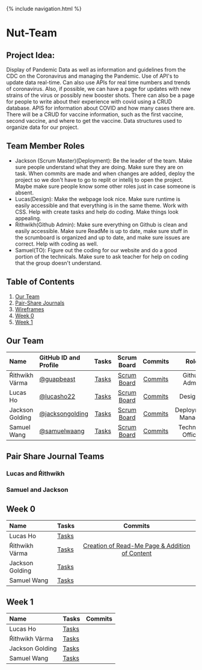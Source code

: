 {% include navigation.html %}

# Nut-Team
## Project Idea: 
Display of Pandemic Data as well as information and guidelines from the CDC on the Coronavirus and managing the Pandemic. Use of API's to update data real-time. Can also use APIs for real time numbers and trends of coronavirus. Also, if possible, we can have a page for updates with new strains of the virus or possibly new booster shots. There can also be a page for people to write about their experience with covid using a CRUD database. APIS for information about COVID and how many cases there are. There will be a CRUD for vaccine information, such as the first vaccine, second vaccine, and where to get the vaccine. Data structures used to organize data for our project.

## Team Member Roles
* Jackson (Scrum Master)(Deployment): Be the leader of the team. Make sure people understand what they are doing. Make sure they are on task. When commits are made and when changes are added, deploy the project so we don't have to go to replit or intellij to open the project. Maybe make sure people know some other roles just in case someone is absent.
* Lucas(Design): Make the webpage look nice. Make sure runtime is easily accessible and that everything is in the same theme. Work with CSS. Help with create tasks and help do coding. Make things look appealing.
* Ŕithwikh(Github Admin): Make sure everything on Github is clean and easily accessible. Make sure ReadMe is up to date, make sure stuff in the scrumboard is organized and up to date, and make sure issues are correct. Help with coding as well.
* Samuel(TO): Figure out the coding for our website and do a good portion of the technicals. Make sure to ask teacher for help on coding that the group doesn't understand. 

## Table of Contents

1. [Our Team](https://github.com/jacksongolding/Nut-Team/blob/main/README.md#our-team)
2. [Pair-Share Journals](https://github.com/jacksongolding/Nut-Team/blob/main/README.md#pair-share-journal-teams)
3. [Wireframes](https://github.com/jacksongolding/Nut-Team/wiki/Wireframes)
4. [Week 0](https://github.com/jacksongolding/Nut-Team/blob/main/README.md#week-0)
5. [Week 1](https://github.com/jacksongolding/Nut-Team/blob/main/README.md#week-1)






## Our Team

| Name | GitHub ID and Profile | Tasks | Scrum Board | Commits | Role | 
|:-----|:----------------------|:-----:|:-----------:|:-------:|:-------:|
| Ŕithwikh Várma| [@guapbeast](https://github.com/guapbeast) | [Tasks](https://github.com/jacksongolding/Nut-Team/issues/assigned/guapbeast) |[Scrum Board](https://github.com/jacksongolding/Nut-Team/projects/1) | [Commits](https://github.com/jacksongolding/Nut-Team/commits?author=guapbeast) | Github Admin
| Lucas Ho | [@lucasho22](https://github.com/lucasho22) | [Tasks](https://github.com/jacksongolding/Nut-Team/issues/assigned/lucasho22) |[Scrum Board](https://github.com/jacksongolding/Nut-Team/projects/1) |[Commits](https://github.com/jacksongolding/Nut-Team/commits?author=lucasho22) | Designer
| Jackson Golding | [@jacksongolding](https://github.com/jacksongolding) | [Tasks](https://github.com/jacksongolding/Nut-Team/issues/assigned/jacksongolding) |[Scrum Board](https://github.com/jacksongolding/Nut-Team/projects/1) |[Commits](https://github.com/jacksongolding/Nut-Team/commits?author=jacksongolding)| Deployment Manager
| Samuel Wang | [@samuelwaang](https://github.com/samuelwaang) | [Tasks](https://github.com/jacksongolding/Nut-Team/issues/assigned/samuelwaang) |[Scrum Board](https://github.com/jacksongolding/Nut-Team/projects/1) |[Commits](https://github.com/jacksongolding/Nut-Team/commits?author=samuelwaang) | Technical Officer
## Pair Share Journal Teams
### Lucas and Ŕithwikh
### Samuel and Jackson

## Week 0

| Name | Tasks | Commits |
|:-----|:----------------------|:-----:|
| Lucas Ho | [Tasks](https://github.com/jacksongolding/Nut-Team/issues) | |
| Ŕithwikh Várma | [Tasks](https://github.com/jacksongolding/Nut-Team/issues) |[Creation of Read-Me Page & Addition of Content](https://github.com/jacksongolding/Nut-Team/commit/982e7351420fc53f64c6457e75b8f1a9f060e43e) |
| Jackson Golding | [Tasks](https://github.com/jacksongolding/Nut-Team/issues)  | |
| Samuel Wang | [Tasks](https://github.com/jacksongolding/Nut-Team/issues) | |



## Week 1

| Name | Tasks | Commits |
|:-----|:----------------------|:-----:|
| Lucas Ho | [Tasks](https://github.com/jacksongolding/Nut-Team/issues) | |
| Ŕithwikh Várma | [Tasks](https://github.com/jacksongolding/Nut-Team/issues) | |
| Jackson Golding | [Tasks](https://github.com/jacksongolding/Nut-Team/issues)  | |
| Samuel Wang | [Tasks](https://github.com/jacksongolding/Nut-Team/issues) | |
